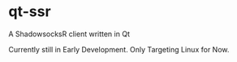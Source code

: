# qt-ssr
A ShadowsocksR client written in Qt

Currently still in Early Development. Only Targeting Linux for Now.

